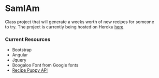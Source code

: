 # SamIAm
Class project that will generate a weeks worth of new recipes for someone to try.
The project is currently being hosted on Heroku [here](https://samiamrecipes.herokuapp.com/)

### Current Resources
* Bootstrap
* Angular
* Jquery
* Boogaloo Font from Google fonts
* [Recipe Puppy API](http://www.recipepuppy.com/about/api/)

